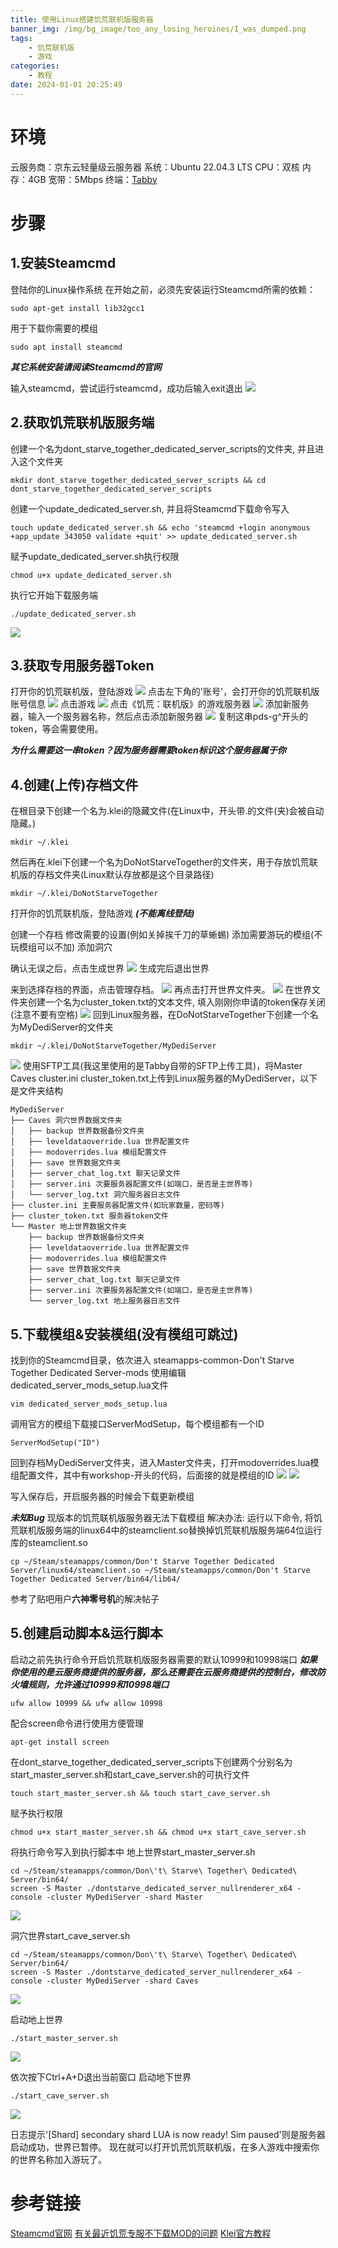 ```yaml
---
title: 使用Linux搭建饥荒联机版服务器
banner_img: /img/bg_image/too_any_losing_heroines/I_was_dumped.png
tags: 
    - 饥荒联机版
    - 游戏
categories: 
    - 教程
date: 2024-01-01 20:25:49
---
```


# 环境
云服务商：京东云轻量级云服务器
系统：Ubuntu 22.04.3 LTS
CPU：双核
内存：4GB
宽带：5Mbps
终端：[Tabby](https://github.com/Eugeny/tabby)

# 步骤
## 1.安装Steamcmd
登陆你的Linux操作系统
在开始之前，必须先安装运行Steamcmd所需的依赖：

    sudo apt-get install lib32gcc1 

用于下载你需要的模组

    sudo apt install steamcmd

***其它系统安装请阅读Steamcmd的官网***

输入steamcmd，尝试运行steamcmd，成功后输入exit退出
![](https://raw.githubusercontent.com/HarmonyTou/harmonytou.github.io/main/source/img/screenshots/start-a-tModloader-server/steamcmd.png)

## 2.获取饥荒联机版服务端
创建一个名为dont_starve_together_dedicated_server_scripts的文件夹, 并且进入这个文件夹

    mkdir dont_starve_together_dedicated_server_scripts && cd dont_starve_together_dedicated_server_scripts

创建一个update_dedicated_server.sh,  并且将Steamcmd下载命令写入

    touch update_dedicated_server.sh && echo 'steamcmd +login anonymous +app_update 343050 validate +quit' >> update_dedicated_server.sh

赋予update_dedicated_server.sh执行权限

    chmod u+x update_dedicated_server.sh

执行它开始下载服务端

    ./update_dedicated_server.sh

![](https://raw.githubusercontent.com/HarmonyTou/harmonytou.github.io/main/source/img/screenshots/start-a-donotstarvetogether-server/update-dedicated-server.png)

## 3.获取专用服务器Token
打开你的饥荒联机版，登陆游戏
![](https://raw.githubusercontent.com/HarmonyTou/harmonytou.github.io/main/source/img/screenshots/start-a-donotstarvetogether-server/get-token.png)
点击左下角的'账号'，会打开你的饥荒联机版账号信息
![](https://raw.githubusercontent.com/HarmonyTou/harmonytou.github.io/main/source/img/screenshots/start-a-donotstarvetogether-server/get-token-2.png)
点击游戏
![](https://raw.githubusercontent.com/HarmonyTou/harmonytou.github.io/main/source/img/screenshots/start-a-donotstarvetogether-server/get-token-3.png)
点击《饥荒：联机版》的游戏服务器
![](https://raw.githubusercontent.com/HarmonyTou/harmonytou.github.io/main/source/img/screenshots/start-a-donotstarvetogether-server/get-token-4.png)
添加新服务器，输入一个服务器名称，然后点击添加新服务器
![](https://raw.githubusercontent.com/HarmonyTou/harmonytou.github.io/main/source/img/screenshots/start-a-donotstarvetogether-server/get-token-5.png)
复制这串pds-g^开头的token，等会需要使用。

***为什么需要这一串token？因为服务器需要token标识这个服务器属于你***

## 4.创建(上传)存档文件
在根目录下创建一个名为.klei的隐藏文件(在Linux中，开头带.的文件(夹)会被自动隐藏。)

    mkdir ~/.klei

然后再在.klei下创建一个名为DoNotStarveTogether的文件夹，用于存放饥荒联机版的存档文件夹(Linux默认存放都是这个目录路径)

    mkdir ~/.klei/DoNotStarveTogether

打开你的饥荒联机版，登陆游戏 ***(不能离线登陆)***

创建一个存档
修改需要的设置(例如关掉挨千刀的草蜥蜴)
添加需要游玩的模组(不玩模组可以不加)
添加洞穴

确认无误之后，点击生成世界
![](https://raw.githubusercontent.com/HarmonyTou/harmonytou.github.io/main/source/img/screenshots/start-a-donotstarvetogether-server/mk-cluster.png)
生成完后退出世界

来到选择存档的界面，点击管理存档。
![](https://raw.githubusercontent.com/HarmonyTou/harmonytou.github.io/main/source/img/screenshots/start-a-donotstarvetogether-server/mk-cluster-2.png)
再点击打开世界文件夹。
![](https://raw.githubusercontent.com/HarmonyTou/harmonytou.github.io/main/source/img/screenshots/start-a-donotstarvetogether-server/mk-cluster-3.png)
在世界文件夹创建一个名为cluster_token.txt的文本文件, 填入刚刚你申请的token保存关闭(注意不要有空格)
![](https://raw.githubusercontent.com/HarmonyTou/harmonytou.github.io/main/source/img/screenshots/start-a-donotstarvetogether-server/mk-cluster-4.png)
回到Linux服务器，在DoNotStarveTogether下创建一个名为MyDediServer的文件夹

    mkdir ~/.klei/DoNotStarveTogether/MyDediServer

![](https://raw.githubusercontent.com/HarmonyTou/harmonytou.github.io/main/source/img/screenshots/start-a-donotstarvetogether-server/mk-cluster-5.png)
使用SFTP工具(我这里使用的是Tabby自带的SFTP上传工具)，将Master Caves cluster.ini cluster_token.txt上传到Linux服务器的MyDediServer，以下是文件夹结构

    MyDediServer
    ├── Caves 洞穴世界数据文件夹
    │   ├── backup 世界数据备份文件夹
    │   ├── leveldataoverride.lua 世界配置文件
    │   ├── modoverrides.lua 模组配置文件
    │   ├── save 世界数据文件夹
    │   ├── server_chat_log.txt 聊天记录文件
    │   ├── server.ini 次要服务器配置文件(如端口，是否是主世界等)
    │   └── server_log.txt 洞穴服务器日志文件
    ├── cluster.ini 主要服务器配置文件(如玩家数量，密码等)
    ├── cluster_token.txt 服务器token文件
    └── Master 地上世界数据文件夹
        ├── backup 世界数据备份文件夹
        ├── leveldataoverride.lua 世界配置文件
        ├── modoverrides.lua 模组配置文件
        ├── save 世界数据文件夹
        ├── server_chat_log.txt 聊天记录文件
        ├── server.ini 次要服务器配置文件(如端口，是否是主世界等)
        └── server_log.txt 地上服务器日志文件

## 5.下载模组&安装模组(没有模组可跳过)
找到你的Steamcmd目录，依次进入
steamapps-common-Don't Starve Together Dedicated Server-mods
使用编辑dedicated_server_mods_setup.lua文件

    vim dedicated_server_mods_setup.lua

调用官方的模组下载接口ServerModSetup，每个模组都有一个ID

    ServerModSetup("ID")

回到存档MyDediServer文件夹，进入Master文件夹，打开modoverrides.lua模组配置文件，其中有workshop-开头的代码，后面接的就是模组的ID
![](https://raw.githubusercontent.com/HarmonyTou/harmonytou.github.io/main/source/img/screenshots/start-a-donotstarvetogether-server/set-mods-2.png)
![](https://raw.githubusercontent.com/HarmonyTou/harmonytou.github.io/main/source/img/screenshots/start-a-donotstarvetogether-server/set-mods.png)

写入保存后，开启服务器的时候会下载更新模组

***未知Bug***
现版本的饥荒联机版服务器无法下载模组
解决办法:
运行以下命令, 将饥荒联机版服务端的linux64中的steamclient.so替换掉饥荒联机版服务端64位运行库的steamclient.so

    cp ~/Steam/steamapps/common/Don't Starve Together Dedicated Server/linux64/steamclient.so ~/Steam/steamapps/common/Don't Starve Together Dedicated Server/bin64/lib64/

参考了贴吧用户**六神零号机**的解决帖子

## 5.创建启动脚本&运行脚本
启动之前先执行命令开启饥荒联机版服务器需要的默认10999和10998端口
***如果你使用的是云服务商提供的服务器，那么还需要在云服务商提供的控制台，修改防火墙规则，允许通过10999和10998端口***

    ufw allow 10999 && ufw allow 10998

配合screen命令进行使用方便管理

    apt-get install screen

在dont_starve_together_dedicated_server_scripts下创建两个分别名为start_master_server.sh和start_cave_server.sh的可执行文件

    touch start_master_server.sh && touch start_cave_server.sh

赋予执行权限

    chmod u+x start_master_server.sh && chmod u+x start_cave_server.sh

将执行命令写入到执行脚本中
地上世界start_master_server.sh

    cd ~/Steam/steamapps/common/Don\'t\ Starve\ Together\ Dedicated\ Server/bin64/
    screen -S Master ./dontstarve_dedicated_server_nullrenderer_x64 -console -cluster MyDediServer -shard Master

![](https://raw.githubusercontent.com/HarmonyTou/harmonytou.github.io/main/source/img/screenshots/start-a-donotstarvetogether-server/start-scripts.png)

洞穴世界start_cave_server.sh

    cd ~/Steam/steamapps/common/Don\'t\ Starve\ Together\ Dedicated\ Server/bin64/
    screen -S Master ./dontstarve_dedicated_server_nullrenderer_x64 -console -cluster MyDediServer -shard Caves

![](https://raw.githubusercontent.com/HarmonyTou/harmonytou.github.io/main/source/img/screenshots/start-a-donotstarvetogether-server/start-scripts-2.png)

启动地上世界

    ./start_master_server.sh

![](https://raw.githubusercontent.com/HarmonyTou/harmonytou.github.io/main/source/img/screenshots/start-a-donotstarvetogether-server/start-scripts-4.png)

依次按下Ctrl+A+D退出当前窗口
启动地下世界

    ./start_cave_server.sh

![](https://raw.githubusercontent.com/HarmonyTou/harmonytou.github.io/main/source/img/screenshots/start-a-donotstarvetogether-server/start-scripts-3.png)

日志提示'[Shard] secondary shard LUA is now ready! Sim paused'则是服务器启动成功，世界已暂停。
现在就可以打开饥荒饥荒联机版，在多人游戏中搜索你的世界名称加入游玩了。

# 参考链接
[Steamcmd官网](https://developer.valvesoftware.com/wiki/Zh/SteamCMD)
[有关最近饥荒专服不下载MOD的问题](https://tieba.baidu.com/p/9251408506)
[Klei官方教程](https://forums.kleientertainment.com/forums/topic/64441-dedicated-server-quick-setup-guide-linux/)
